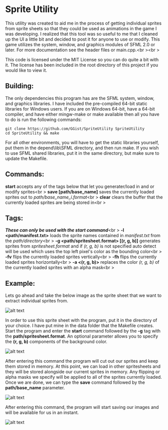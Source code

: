 Sprite Utility
==============
This utility was created to aid me in the process of getting individual sprites from sprite sheets
so that they could be used as animations in the game I was developing. I realized that this tool
was so useful to me that I cleaned up the UI a little bit and decided to post it for anyone to use
or modify. This game utilizes the system, window, and graphics modules of SFML 2.0 or later. For more
documentation see the header files or main.cpp.<br \><br \>

This code is licensed under the MIT License so you can do quite a bit with it. The license
has been included in the root directory of this project if you would like to view it.

Building:
---------
The only dependencies this program has are the SFML system, window, and graphics libraries. I 
have included the pre-compiled 64-bit static libraries for Windows users. If you are on Windows 
64-bit, have a 64-bit compiler, and have either mingw-make or make available then all you have to 
do is run the following commands:
```
git clone https://github.com/GGist/SpriteUtility SpriteUtility
cd SpriteUtility && make
```
For all other environments, you will have to get the static libraries yourself, put them in the 
depend\lib\SFML directory, and then run make. If you wish to use SFML shared libraries, put it
in the same directory, but make sure to update the Makefile.

Commands:
--------
**start** accepts any of the tags below that let you generater/load in and or modify sprites<br \>
**save [path/base_name]** saves the currently loaded sprites out to *path/base_name_i.format*<br \>
**clear** clears the buffer that the currently loaded sprites are being stored in<br \>

Tags:
------
***These can only be used with the start command***<br \>
**-l <path/manifest.txt>** loads the sprite names contained in *manifest.txt* from the *path/directory*<br \>
**-g <path/spritesheet.format> [(r, g, b)]** generates sprites from *spritesheet.format* and if *(r, g, b)*
is not specified auto detect will be used which uses the top left pixel's color as the bounding color<br \>
**-fv** flips the currently loaded sprites vertically<br \>
**-fh** flips the currently loaded sprites horizontally<br \>
**-a <(r, g, b)>** replaces the color *(r, g, b)* of the currently loaded sprites with an alpha mask<br \>

Example:
-------
Lets go ahead and take the below image as the sprite sheet that we want to extract individual sprites from.

![alt text](https://raw.github.com/GGist/Sprite_Utility/master/example/Robot_Black.png "Sprite Sheet")

In order to use this sprite sheet with the program, put it in the directory of your choice. I have put mine
in the data folder that the Makefile creates. Start the program and enter the **start** command followed by
the **-g** tag with the **path/spritesheet.format**. An optional parameter allows you to specify the
**(r, g, b)** components of the background color.

![alt text](https://raw.github.com/GGist/Sprite_Utility/master/example/Step1.png "Step 1")

After entering this command the program will cut out our sprites and keep them stored in memory.
At this point, we can load in other spritesheets and they will be stored alongside our current sprites
in memory. Any flipping or alpha masks we specify will be applied to all of the sprites currently loaded.
Once we are done, we can type the **save** command followed by the **path/base_name** parameter.

![alt text](https://raw.github.com/GGist/Sprite_Utility/master/example/Step2.png "Step 2")

After entering this command, the program will start saving our images and will be available for us in an instant.

![alt text](https://raw.github.com/GGist/Sprite_Utility/master/example/Finished.png "Sprite Directory")
